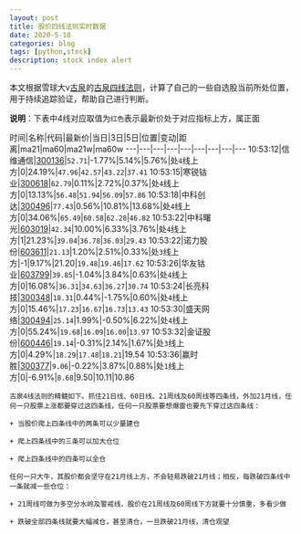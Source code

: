 ```yaml
---
layout: post
title: 股价四线法则实时数据
date: 2020-5-10
categories: blog
tags: [python,stock]
description: stock index alert
---
```



本文根据雪球大v[古泉](https://xueqiu.com/u/7148646888)的[古泉四线法则](https://xueqiu.com/7148646888/130498192)，计算了自己的一些自选股当前所处位置，用于持续追踪验证，帮助自己进行判断。

**说明**：下表中4线对应取值为`红色`表示最新价处于对应指标上方，属正面

时间|名称|代码|最新价|当日|3日|5日|位置|变动|距离|ma21|ma60|ma21w|ma60w
---|---|---|---|---|---|---|---|---
10:53:12|信维通信|[300136](https://xueqiu.com/S/SZ300136)|`52.71`|-1.77%|5.14%|5.76%|处`4`线上方|0|24.19%|`47.96`|`42.57`|`43.22`|`37.41`
10:53:15|寒锐钴业|[300618](https://xueqiu.com/S/SZ300618)|`62.79`|0.11%|2.72%|0.37%|处`4`线上方|0|13.13%|`56.48`|`51.94`|`56.09`|`57.86`
10:53:18|中科创达|[300496](https://xueqiu.com/S/SZ300496)|`77.43`|0.56%|10.81%|13.68%|处`4`线上方|0|34.06%|`65.49`|`60.58`|`62.28`|`46.82`
10:53:22|中科曙光|[603019](https://xueqiu.com/S/SH603019)|`42.34`|10.00%|6.33%|3.76%|处`4`线上方|1|21.23%|`39.04`|`36.78`|`36.03`|`29.43`
10:53:22|诺力股份|[603611](https://xueqiu.com/S/SH603611)|`21.13`|1.20%|2.51%|0.33%|处`3`线上方|-1|9.17%|21.20|`19.48`|`19.46`|`17.62`
10:53:26|华友钴业|[603799](https://xueqiu.com/S/SH603799)|`39.85`|-1.04%|3.84%|0.63%|处`4`线上方|0|16.08%|`36.31`|`34.63`|`36.27`|`30.74`
10:53:24|长亮科技|[300348](https://xueqiu.com/S/SZ300348)|`18.31`|0.44%|-1.75%|0.60%|处`4`线上方|0|15.46%|`17.23`|`16.67`|`16.73`|`13.43`
10:53:30|盛天网络|[300494](https://xueqiu.com/S/SZ300494)|`25.14`|1.99%|-0.50%|6.22%|处`4`线上方|0|55.24%|`19.68`|`16.09`|`16.00`|`13.97`
10:53:32|金证股份|[600446](https://xueqiu.com/S/SH600446)|`19.14`|-0.31%|2.14%|1.67%|处`3`线上方|0|4.29%|`18.29`|`17.48`|`18.21`|19.54
10:53:36|赢时胜|[300377](https://xueqiu.com/S/SZ300377)|`9.06`|-0.22%|3.87%|0.88%|处`1`线上方|0|-6.91%|`8.68`|9.50|10.11|10.86

```
古泉4线法则的精髓如下。抓住21日线、60日线、21周线及60周线等四条线，外加21月线，任何一只股票上涨都要穿过这四条线，任何一只股票要想爆雷也要先下穿过这四条线：

+ 当股价爬上四条线中的两条可以少量建仓

+ 爬上四条线中的三条可以加大仓位

+ 爬上四条线中的四条可以全仓

任何一只大牛，其股价都会坚守在21月线上方，不会轻易跌破21月线；相反，每跌破四条线中一条就减一些仓位：

+ 21周线可做为多空分水岭及警戒线，股价在21周线及60周线下方就要十分慎重，多看少做

+ 跌破全部四条线就要大幅减仓，甚至清仓，一旦跌破21月线，清仓观望
```